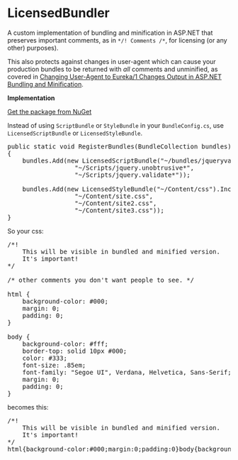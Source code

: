 LicensedBundler
===============

A custom implementation of bundling and minification in ASP.NET that preserves important comments, as in `*/! Comments /*`, for licensing (or any other) purposes).

This also protects against changes in user-agent which can cause your production bundles to be returned with *all* comments and unminified, as covered in [Changing User-Agent to Eureka/1 Changes Output in ASP.NET Bundling and Minification](http://mikesmithdev.com/blog/aspnet-bundling-changes-output-with-user-agent-eureka-1/).

**Implementation**


[Get the package from NuGet](https://www.nuget.org/packages/LicensedBundler/)

Instead of using `ScriptBundle` or `StyleBundle` in your `BundleConfig.cs`, use `LicensedScriptBundle` or `LicensedStyleBundle`.

<pre>
public static void RegisterBundles(BundleCollection bundles)
{
    bundles.Add(new LicensedScriptBundle("~/bundles/jqueryval").Include(
                  "~/Scripts/jquery.unobtrusive*",
                  "~/Scripts/jquery.validate*"));
                  
    bundles.Add(new LicensedStyleBundle("~/Content/css").Include(
                  "~/Content/site.css",
                  "~/Content/site2.css",
                  "~/Content/site3.css"));
}
</pre>

So your css:
<pre>
/*! 
    This will be visible in bundled and minified version.
    It's important!
*/

/* other comments you don't want people to see. */

html {
    background-color: #000;
    margin: 0;
    padding: 0;
}

body {
    background-color: #fff;
    border-top: solid 10px #000;
    color: #333;
    font-size: .85em;
    font-family: "Segoe UI", Verdana, Helvetica, Sans-Serif;
    margin: 0;
    padding: 0;
}
</pre>

becomes this:

<pre>
/*! 
    This will be visible in bundled and minified version.
    It's important!
*/
html{background-color:#000;margin:0;padding:0}body{background-color:#fff;border-top:solid 10px #000;color:#333;font-size:.85em;font-family:"Segoe UI",Verdana,Helvetica,Sans-Serif;margin:0;padding:0}
</pre>
